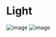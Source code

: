 # Light
![image](https://user-images.githubusercontent.com/34549741/230237072-9b85aaf1-bffd-4ac5-a1f4-461c09235ca0.png)
![image](https://user-images.githubusercontent.com/34549741/230237136-ccaf3a0e-8d81-4df2-9fb7-852ede4606c8.png)
